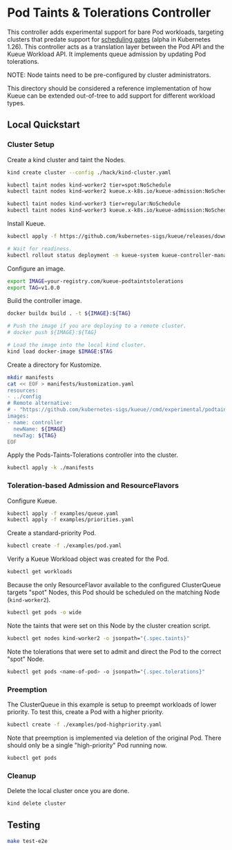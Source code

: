 # Pod Taints & Tolerations Controller

This controller adds experimental support for bare Pod workloads, targeting clusters that predate support for [scheduling gates](https://kubernetes.io/blog/2022/12/26/pod-scheduling-readiness-alpha/) (alpha in Kubernetes 1.26). This controller acts as a translation layer between the Pod API and the Kueue Workload API. It implements queue admission by updating Pod tolerations.

NOTE: Node taints need to be pre-configured by cluster administrators.

This directory should be considered a reference implementation of how Kueue can be extended out-of-tree to add support for different workload types.

## Local Quickstart

### Cluster Setup

Create a kind cluster and taint the Nodes.

```bash
kind create cluster --config ./hack/kind-cluster.yaml

kubectl taint nodes kind-worker2 tier=spot:NoSchedule
kubectl taint nodes kind-worker2 kueue.x-k8s.io/kueue-admission:NoSchedule

kubectl taint nodes kind-worker3 tier=regular:NoSchedule
kubectl taint nodes kind-worker3 kueue.x-k8s.io/kueue-admission:NoSchedule
```

Install Kueue.

```bash
kubectl apply -f https://github.com/kubernetes-sigs/kueue/releases/download/v0.4.1/manifests.yaml

# Wait for readiness.
kubectl rollout status deployment -n kueue-system kueue-controller-manager
```

Configure an image.

```bash
export IMAGE=your-registry.com/kueue-podtaintstolerations
export TAG=v1.0.0
```

Build the controller image.

```bash
docker buildx build . -t ${IMAGE}:${TAG}

# Push the image if you are deploying to a remote cluster.
# docker push ${IMAGE}:${TAG}

# Load the image into the local kind cluster.
kind load docker-image $IMAGE:$TAG
```

Create a directory for Kustomize.

```bash
mkdir manifests
cat << EOF > manifests/kustomization.yaml
resources:
- ../config
# Remote alternative:
# - "https://github.com/kubernetes-sigs/kueue//cmd/experimental/podtaintstolerations/config?ref=main"
images:
- name: controller
  newName: ${IMAGE}
  newTag: ${TAG}
EOF
```

Apply the Pods-Taints-Tolerations controller into the cluster.

```bash
kubectl apply -k ./manifests
```

### Toleration-based Admission and ResourceFlavors

Configure Kueue.

```bash
kubectl apply -f examples/queue.yaml
kubectl apply -f examples/priorities.yaml
```

Create a standard-priority Pod.

```bash
kubectl create -f ./examples/pod.yaml
```

Verify a Kueue Workload object was created for the Pod.

```bash
kubectl get workloads
```

Because the only ResourceFlavor available to the configured ClusterQueue targets "spot" Nodes, this Pod should be scheduled on the matching Node (`kind-worker2`).

```bash
kubectl get pods -o wide
```

Note the taints that were set on this Node by the cluster creation script.

```bash
kubectl get nodes kind-worker2 -o jsonpath="{.spec.taints}"
```

Note the tolerations that were set to admit and direct the Pod to the correct "spot" Node.

```bash
kubectl get pods <name-of-pod> -o jsonpath="{.spec.tolerations}"
```

### Preemption

The ClusterQueue in this example is setup to preempt workloads of lower priority. To test this, create a Pod with a higher priority.

```bash
kubectl create -f ./examples/pod-highpriority.yaml
```

Note that preemption is implemented via deletion of the original Pod. There should only be a single "high-priority" Pod running now.

```bash
kubectl get pods
```

### Cleanup

Delete the local cluster once you are done.

```bash
kind delete cluster
```

## Testing

```bash
make test-e2e
```

